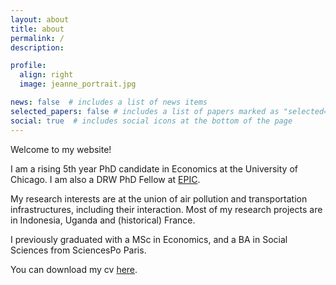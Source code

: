 ```yaml
---
layout: about
title: about
permalink: /
description: 

profile:
  align: right
  image: jeanne_portrait.jpg

news: false  # includes a list of news items
selected_papers: false # includes a list of papers marked as "selected={true}"
social: true  # includes social icons at the bottom of the page
---
```


Welcome to my website!

I am a rising 5th year PhD candidate in Economics at the University of Chicago. I am also a DRW PhD Fellow at [EPIC](https://epic.uchicago.edu/people/jeanne-sorin/). 

My research interests are at the union of air pollution and transportation infrastructures, including their interaction. Most of my research projects are in Indonesia, Uganda and (historical) France.

I previously graduated with a MSc in Economics, and a BA in Social Sciences from SciencesPo Paris. 

You can download my cv [here](/assets/pdf/cv_jeanne.pdf).
